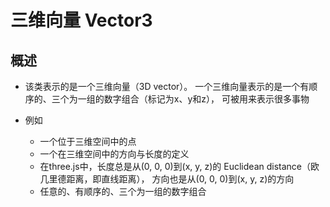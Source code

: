 # 三维向量 Vector3

## 概述

+ 该类表示的是一个三维向量（3D vector）。 一个三维向量表示的是一个有顺序的、三个为一组的数字组合（标记为x、y和z）， 可被用来表示很多事物

+ 例如

  + 一个位于三维空间中的点
  + 一个在三维空间中的方向与长度的定义
  + 在three.js中，长度总是从(0, 0, 0)到(x, y, z)的 Euclidean distance（欧几里德距离，即直线距离）， 方向也是从(0, 0, 0)到(x, y, z)的方向
  + 任意的、有顺序的、三个为一组的数字组合
